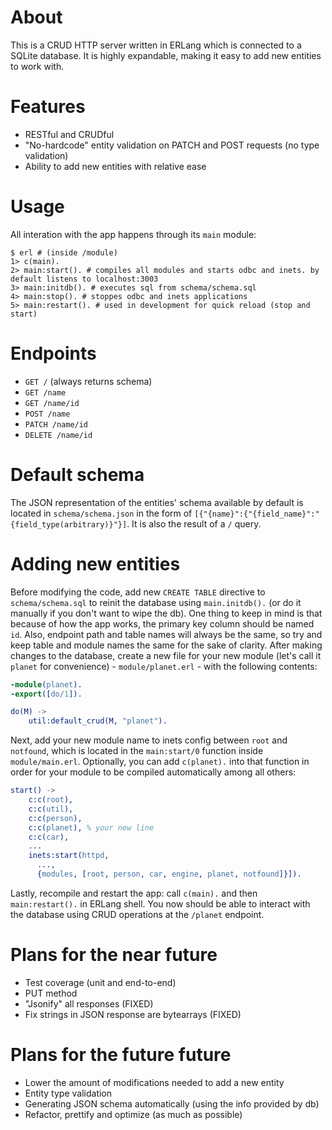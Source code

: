# About
This is a CRUD HTTP server written in ERLang which is connected to a SQLite database. It is highly expandable, making it easy to add new entities to work with.
# Features
- RESTful and CRUDful
- "No-hardcode" entity validation on PATCH and POST requests (no type validation)
- Ability to add new entities with relative ease
# Usage
All interation with the app happens through its ```main``` module:
```console
$ erl # (inside /module)
1> c(main).
2> main:start(). # compiles all modules and starts odbc and inets. by default listens to localhost:3003
3> main:initdb(). # executes sql from schema/schema.sql
4> main:stop(). # stoppes odbc and inets applications
5> main:restart(). # used in development for quick reload (stop and start)
```
# Endpoints
- ```GET /``` (always returns schema)
- ```GET /name```
- ```GET /name/id```
- ```POST /name```
- ```PATCH /name/id```
- ```DELETE /name/id```
# Default schema
The JSON representation of the entities' schema available by default is located in ```schema/schema.json``` in the form of ```[{"{name}":{"{field_name}":"{field_type(arbitrary)}"}]```. It is also the result of a ```/``` query.
# Adding new entities
Before modifying the code, add new ```CREATE TABLE``` directive to ```schema/schema.sql``` to reinit the database using ```main.initdb().``` (or do it manually if you don't want to wipe the db). One thing to keep in mind is that because of how the app works, the primary key column should be named ```id```. Also, endpoint path and table names will always be the same, so try and keep table and module names the same for the sake of clarity. After making changes to the database, create a new file for your new module (let's call it ```planet``` for convenience) - ```module/planet.erl``` - with the following contents:
```erlang
-module(planet).
-export([do/1]).

do(M) ->
    util:default_crud(M, "planet").
```
Next, add your new module name to inets config between ```root``` and ```notfound```, which is located in the ```main:start/0``` function inside ```module/main.erl```. Optionally, you can add ```c(planet).``` into that function in order for your module to be compiled automatically among all others:
```erlang
start() ->
    c:c(root),
    c:c(util),
    c:c(person),
    c:c(planet), % your new line
    c:c(car),
    ...
    inets:start(httpd,
      ...,
      {modules, [root, person, car, engine, planet, notfound]}]).
```
Lastly, recompile and restart the app: call ```c(main).``` and then ```main:restart().``` in ERLang shell. You now should be able to interact with the database using CRUD operations at the ```/planet``` endpoint.
# Plans for the near future
- Test coverage (unit and end-to-end)
- PUT method
- "Jsonify" all responses (FIXED)
- Fix strings in JSON response are bytearrays (FIXED)
# Plans for the future future
- Lower the amount of modifications needed to add a new entity
- Entity type validation
- Generating JSON schema automatically (using the info provided by db)
- Refactor, prettify and optimize (as much as possible)
